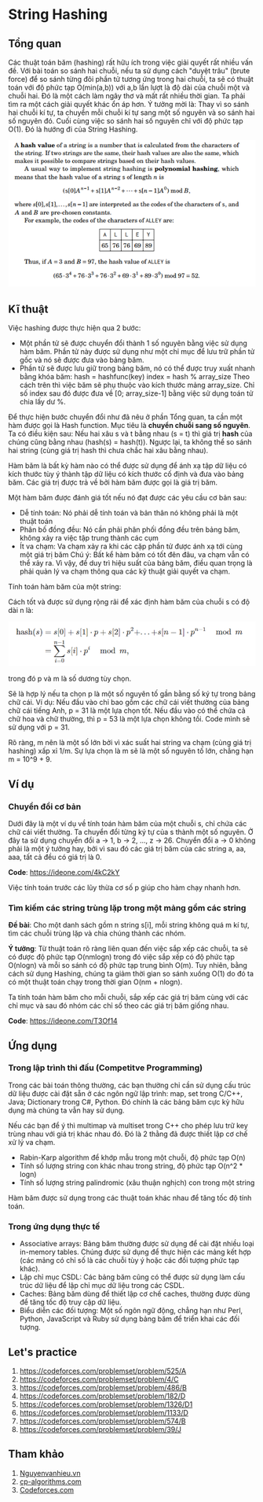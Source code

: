 # String Hashing

## Tổng quan

Các thuật toán băm (hashing) rất hữu ích trong việc giải quyết rất nhiều vấn đề.
Với bài toán so sánh hai chuỗi, nếu ta sử dụng cách "duyệt trâu" (brute force) để so sánh từng đôi phần tử tương ứng trong hai chuỗi, ta sẽ 
có thuật toán với độ phức tạp O(min(a,b)) với a,b lần lượt là độ dài của chuỗi một và chuỗi hai. Đó là một cách làm ngây thơ và mất rất nhiều thời gian.
Ta phải tìm ra một cách giải quyết khác ổn áp hơn. Ý tưởng mời là: Thay vì so sánh hai chuỗi kí tự, ta chuyển mỗi chuỗi kí tự sang một số nguyên và so sánh hai số nguyên đó.
Cuối cùng việc so sánh hai số nguyên chỉ với độ phức tạp O(1). Đó là hướng đi của String Hashing.

<p align = "center"><img src = "https://github.com/hieptran1812/Algorithm-for-ITPTIT/blob/master/image/hash2.PNG"></p>
 
## Kĩ thuật

Việc hashing được thực hiện qua 2 bước:

* Một phần tử sẽ được chuyển đổi thành 1 số nguyên bằng việc sử dụng hàm băm. Phần tử này được sử dụng như một chỉ mục để lưu trữ phần tử gốc và nó sẽ được đưa vào bảng băm.
* Phần tử sẽ được lưu giữ trong bảng băm, nó có thể được truy xuất nhanh bằng khóa băm:
  hash = hashfunc(key)
  index = hash % array_size
Theo cách trên thì việc băm sẽ phụ thuộc vào kích thước mảng array_size. Chỉ số index sau đó được đưa về [0; array_size-1] bằng việc sử dụng toán tử chia lấy dư %.

Để thực hiện bước chuyển đổi như đã nêu ở phần Tổng quan, ta cần một hàm được gọi là Hash function. Mục tiêu là **chuyển chuỗi sang số nguyên**.
Ta có điều kiện sau: Nếu hai xâu s và t bằng nhau (s = t) thì giá trị **hash** của chúng cũng bằng nhau (hash(s) = hash(t)). Ngược lại, ta không thể so sánh hai string (cùng giá trị hash thì chưa chắc hai xâu bằng nhau).

Hàm băm là bất kỳ hàm nào có thể được sử dụng để ánh xạ tập dữ liệu có kích thước tùy ý thành tập dữ liệu có kích thước cố định và đưa vào bảng băm. Các giá trị được trả về bởi hàm băm được gọi là giá trị băm.

Một hàm băm được đánh giá tốt nếu nó đạt được các yêu cầu cơ bản sau:

* Dễ tính toán: Nó phải dễ tính toán và bản thân nó không phải là một thuật toán
* Phân bố đồng đều: Nó cần phải phân phối đồng đều trên bảng băm, không xảy ra việc tập trung thành các cụm
* Ít va chạm: Va chạm xảy ra khi các cặp phần tử được ánh xạ tới cùng một giá trị băm
Chú ý: Bất kể hàm băm có tốt đên đâu, va chạm vẫn có thể xảy ra. Vì vậy, để duy trì hiệu suất của bảng băm, điều quan trọng là phải quản lý va chạm thông qua các kỹ thuật giải quyết va chạm.

Tính toán hàm băm của một string:

Cách tốt và được sử dụng rộng rãi để xác định hàm băm của chuỗi s có độ dài n là:

<p align = "center"><img src = "https://github.com/hieptran1812/Algorithm-for-ITPTIT/blob/master/image/hash.PNG"></p>

trong đó p và m là số dương tùy chọn. 

Sẽ là hợp lý nếu ta chọn p là một số nguyên tố gần bằng số ký tự trong bảng chữ cái. Ví dụ: Nếu đầu vào chỉ bao gồm các chữ cái viết thường của bảng chữ cái tiếng Anh, p = 31 là một lựa chọn tốt. 
Nếu đầu vào có thể chứa cả chữ hoa và chữ thường, thì p = 53 là một lựa chọn không tồi. Code mình sẽ sử dụng với p = 31.

Rõ ràng, m nên là một số lớn bởi vì xác suất hai string va chạm (cùng giá trị hashing) xấp xỉ 1/m. Sự lựa chọn là m sẽ là một số nguyên tố lớn, chẳng hạn m = 10^9 + 9. 

## Ví dụ

### Chuyển đổi cơ bản

Dưới đây là một ví dụ về tính toán hàm băm của một chuỗi s, chỉ chứa các chữ cái viết thường. Ta chuyển đổi từng ký tự của s thành một số nguyên. Ở đây ta sử dụng chuyển đổi a → 1, b → 2, ..., z → 26. 
Chuyển đổi a → 0 không phải là một ý tưởng hay, bởi vì sau đó các giá trị băm của các string a, aa, aaa, tất cả đều có giá trị là 0.

**Code**: https://ideone.com/4kC2kY

Việc tính toán trước các lũy thừa cơ số p giúp cho hàm chạy nhanh hơn.

### Tìm kiếm các string trùng lặp trong một mảng gồm các string

**Đề bài**: Cho một danh sách gồm n string s[i], mỗi string không quá m kí tự, tìm các chuỗi trùng lặp và chia chúng thành các nhóm.

**Ý tưởng**: Từ thuật toán rõ ràng liên quan đến việc sắp xếp các chuỗi, ta sẽ có được độ phức tạp O(nmlogn) trong đó việc sắp xếp có độ phức tạp O(nlogn) và mỗi so sánh có độ phức tạp trung bình O(m). Tuy nhiên, bằng cách sử dụng Hashing, chúng ta giảm thời gian so sánh xuống O(1) do đó ta có một thuật toán chạy trong thời gian O(nm + nlogn).

Ta tính toán hàm băm cho mỗi chuỗi, sắp xếp các giá trị băm cùng với các chỉ mục và sau đó nhóm các chỉ số theo các giá trị băm giống nhau.

**Code**: https://ideone.com/T3Of14

## Ứng dụng

### Trong lập trình thi đấu (Competitve Programming)

Trong các bài toán thông thường, các bạn thường chỉ cần sử dụng cấu trúc dữ liệu được cài đặt sẵn ở các ngôn ngữ lập trình: map, set trong C/C++, Java; Dictionary trong C#, Python. Đó chính là các bảng băm cực kỳ hữu dụng mà chúng ta vẫn hay sử dụng.

Nếu các bạn để ý thì multimap và multiset trong C++ cho phép lưu trữ key trùng nhau với giá trị khác nhau đó. Đó là 2 thằng đã được thiết lập cơ chế xử lý va chạm.

* Rabin-Karp algorithm để khớp mẫu trong một chuỗi, độ phức tạp O(n)
* Tính số lượng string con khác nhau trong string, độ phức tạp O(n^2 * logn)
* Tính số lượng string palindromic (xâu thuận nghịch) con trong một string

Hàm băm được sử dụng trong các thuật toán khác nhau để tăng tốc độ tính toán.

### Trong ứng dụng thực tế

* Associative arrays: Bảng băm thường được sử dụng để cài đặt nhiều loại in-memory tables. Chúng được sử dụng để thực hiện các mảng kết hợp (các mảng có chỉ số là các chuỗi tùy ý hoặc các đối tượng phức tạp khác).
* Lập chỉ mục CSDL: Các bảng băm cũng có thể được sử dụng làm cấu trúc dữ liệu để lập chỉ mục dữ liệu trong các CSDL.
* Caches: Bảng băm dùng để thiết lập cơ chế caches, thường được dùng để tăng tốc độ truy cập dữ liệu.
* Biểu diễn các đối tượng: Một số ngôn ngữ động, chẳng hạn như Perl, Python, JavaScript và Ruby sử dụng bảng băm để triển khai các đối tượng.

## Let's practice

1. https://codeforces.com/problemset/problem/525/A
2. https://codeforces.com/problemset/problem/4/C
3. https://codeforces.com/problemset/problem/486/B
4. https://codeforces.com/problemset/problem/182/D
5. https://codeforces.com/problemset/problem/1326/D1
6. https://codeforces.com/problemset/problem/1133/D
7. https://codeforces.com/problemset/problem/574/B
8. https://codeforces.com/problemset/problem/39/J

## Tham khảo

1. [Nguyenvanhieu.vn](https://nguyenvanhieu.vn/bang-bam-hash-tables/)
2. [cp-algorithms.com](https://cp-algorithms.com/string/string-hashing.html)
3. [Codeforces.com](https://codeforces.com/problemset#)
